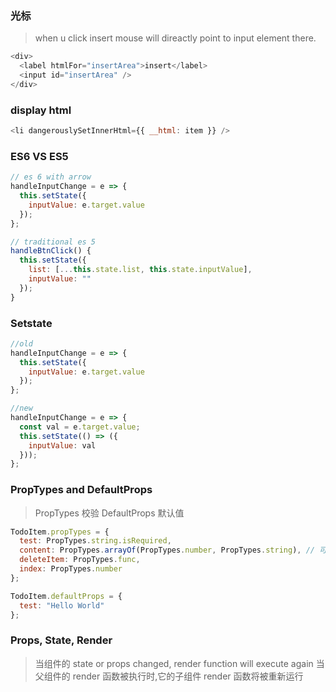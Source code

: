### 光标

> when u click insert mouse will direactly point to input element there.

```js
<div>
  <label htmlFor="insertArea">insert</label>
  <input id="insertArea" />
</div>
```

### display html

```js
<li dangerouslySetInnerHtml={{ __html: item }} />
```

### ES6 VS ES5

```js
// es 6 with arrow
handleInputChange = e => {
  this.setState({
    inputValue: e.target.value
  });
};

// traditional es 5
handleBtnClick() {
  this.setState({
    list: [...this.state.list, this.state.inputValue],
    inputValue: ""
  });
}
```

### Setstate

```js
//old
handleInputChange = e => {
  this.setState({
    inputValue: e.target.value
  });
};

//new
handleInputChange = e => {
  const val = e.target.value;
  this.setState(() => ({
    inputValue: val
  }));
};
```

### PropTypes and DefaultProps

> PropTypes 校验 DefaultProps 默认值

```js
TodoItem.propTypes = {
  test: PropTypes.string.isRequired,
  content: PropTypes.arrayOf(PropTypes.number, PropTypes.string), // 可以是string or number
  deleteItem: PropTypes.func,
  index: PropTypes.number
};

TodoItem.defaultProps = {
  test: "Hello World"
};
```

### Props, State, Render

> 当组件的 state or props changed, render function will execute again
> 当父组件的 render 函数被执行时,它的子组件 render 函数将被重新运行
